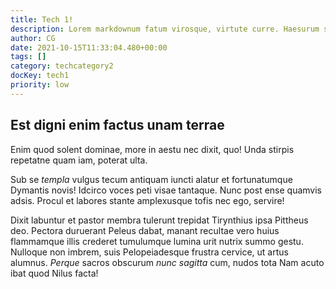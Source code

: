 ```yaml
---
title: Tech 1!
description: Lorem markdownum fatum virosque, virtute curre. Haesurum solitos saevis ministrarum vestibus iudice, fratri inque agit ait.
author: CG
date: 2021-10-15T11:33:04.480+00:00
tags: []
category: techcategory2
docKey: tech1
priority: low
---
```


## Est digni enim factus unam terrae

Enim quod solent dominae, more in aestu nec dixit, quo! Unda stirpis repetatne
quam iam, poterat ulta.

Sub se *templa* vulgus tecum antiquam iuncti alatur et fortunatumque Dymantis
novis! Idcirco voces peti visae tantaque. Nunc post ense quamvis adsis. Procul
et labores stante amplexusque tofis nec ego, servire!

Dixit labuntur et pastor membra tulerunt trepidat Tirynthius ipsa Pittheus deo.
Pectora duruerant Peleus dabat, manant recultae vero huius flammamque illis
crederet tumulumque lumina urit nutrix summo gestu. Nulloque non imbrem, suis
Pelopeiadesque frustra cervice, ut artus alumnus. *Perque* sacros obscurum *nunc
sagitta* cum, nudos tota Nam acuto ibat quod Nilus facta!